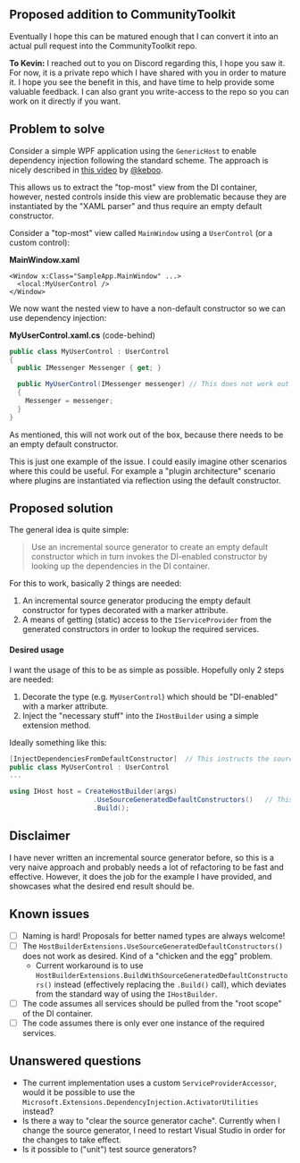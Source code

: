 ## Proposed addition to CommunityToolkit
Eventually I hope this can be matured enough that I can convert it into an actual pull request into the CommunityToolkit repo.

**To Kevin:**
I reached out to you on Discord regarding this, I hope you saw it. For now, it is a private repo which I have shared with you in order to mature it. I hope you see the benefit in this, and have
time to help provide some valuable feedback. I can also grant you write-access to the repo so you can work on it directly if you want.

## Problem to solve
Consider a simple WPF application using the `GenericHost` to enable dependency injection following the standard scheme.
The approach is nicely described in [this video](https://www.youtube.com/watch?v=j3pl2tkBM1A&t=6s) by [@keboo](https://github.com/Keboo).

This allows us to extract the "top-most" view from the DI container, however, nested controls inside this view are problematic
because they are instantiated by the "XAML parser" and thus require an empty default constructor.

Consider a "top-most" view called `MainWindow` using a `UserControl` (or a custom control):

**MainWindow.xaml**
```xaml
<Window x:Class="SampleApp.MainWindow" ...>
  <local:MyUserControl />
</Window>
```

We now want the nested view to have a non-default constructor so we can use dependency injection:

**MyUserControl.xaml.cs** (code-behind)
```csharp
public class MyUserControl : UserControl
{
  public IMessenger Messenger { get; }

  public MyUserControl(IMessenger messenger) // This does not work out of the box - default ctor is needed!
  {
    Messenger = messenger;
  }
}
```

As mentioned, this will not work out of the box, because there needs to be an empty default constructor.

This is just one example of the issue. I could easily imagine other scenarios where this could be useful. For example a "plugin architecture" scenario where plugins are instantiated via reflection using the default constructor.

## Proposed solution
The general idea is quite simple:
> Use an incremental source generator to create an empty default constructor which in turn invokes the DI-enabled constructor by looking up the dependencies in the DI container.

For this to work, basically 2 things are needed:
1. An incremental source generator producing the empty default constructor for types decorated with a marker attribute.
2. A means of getting (static) access to the `IServiceProvider` from the generated constructors in order to lookup the required services.

#### Desired usage
I want the usage of this to be as simple as possible. Hopefully only 2 steps are needed:
1. Decorate the type (e.g. `MyUserControl`) which should be "DI-enabled" with a marker attribute.
2. Inject the "necessary stuff" into the `IHostBuilder` using a simple extension method.

Ideally something like this:
```csharp
[InjectDependenciesFromDefaultConstructor]  // This instructs the source generator to generate an empty constructor
public class MyUserControl : UserControl
...
```

```csharp
using IHost host = CreateHostBuilder(args)
                     .UseSourceGeneratedDefaultConstructors()   // This registers the static access to the IServiceProvider
                     .Build();
```

## Disclaimer
I have never written an incremental source generator before, so this is a very naive approach and probably needs a lot of refactoring
to be fast and effective. However, it does the job for the example I have provided, and showcases what the desired end result should be.

## Known issues
- [ ] Naming is hard! Proposals for better named types are always welcome!
- [ ] The `HostBuilderExtensions.UseSourceGeneratedDefaultConstructors()` does not work as desired. Kind of a "chicken and the egg" problem.
  - Current workaround is to use `HostBuilderExtensions.BuildWithSourceGeneratedDefaultConstructors()` instead
(effectively replacing the `.Build()` call), which deviates from the standard way of using the `IHostBuilder`.
- [ ] The code assumes all services should be pulled from the "root scope" of the DI container.
- [ ] The code assumes there is only ever one instance of the required services.

## Unanswered questions
* The current implementation uses a custom `ServiceProviderAccessor`, would it be possible to use the `Microsoft.Extensions.DependencyInjection.ActivatorUtilities` instead?
* Is there a way to "clear the source generator cache". Currently when I change the source generator, I need to restart Visual Studio
in order for the changes to take effect.
* Is it possible to ("unit") test source generators?